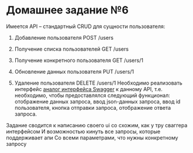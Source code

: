 # **Домашнее задание №6**

Имеется API – стандартный CRUD для сущности пользователя:

1. Добавление пользователя POST /users

2. Получение списка пользователей GET /users

3. Получение конкретного пользователя GET /users/1

4. Обновление данных пользователя PUT /users/1

5. Удаление пользователя DELETE /users/1 Необходимо реализовать интерфейс
   [аналог интерфейса Swagger](https://www.google.com/search?q=swagger+user+interface&tbm=isch&ved=2ahUKEwjz78Di4J2AAxW8FRAIHaTDCAMQ2-cCegQIABAA&oq=swagger+user+&gs_lcp=CgNpbWcQARgAMgcIABAYEIAEOgQIIxAnOgUIABCABDoGCAAQBRAeOgYIABAIEB46CQgAEBgQgAQQClCBDFiILWC4OmgEcAB4AIABaYgBpweSAQQxMS4xmAEAoAEBqgELZ3dzLXdpei1pbWfAAQE&sclient=img&ei=jWe5ZLP1A7yrwPAPpIejGA&bih=1007&biw=1920&rlz=1C1GCEA_en)
   к данному API, т.е. необходимо, чтобы
   предоставлялся следующий функционал: отображение данных запроса, ввод json-данных запроса, ввод id пользователя, кнопка отправки запроса,
   отображение ответа запроса.

Задание сводится к написанию своего ui со схожим, как у тру сваггера интерфейсом
И возможностью кинуть все запросы, которые поддерживает апи
Со всеми параметрами, что нужны конкретному запросу